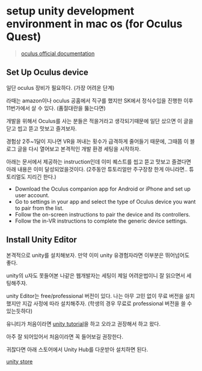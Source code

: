 # setup unity development environment in mac os (for Oculus Quest)

> [oculus official documentation](https://developer.oculus.com/documentation/unity/book-unity-gsg/#install-unity-editor)

## Set Up Oculus device

일단 oculus 장비가 필요하다. (가장 어려운 단계)

라때는 amazon이나 oculus 공홈에서 직구를 했지만 SK에서 정식수입을 진행한 이후 11번가에서 살 수 있다. (품절대란을 뚫는다면)

개발을 위해서 Oculus를 사는 분들은 적을거라고 생각되기때문에 일단 샀으면 이 글을 닫고 씹고 뜯고 맛보고 즐겨보자.

경험상 2주~1달이 지나면 VR을 꺼내는 횟수가 급격하게 줄어들기 때문에, 그때쯤 이 블로그 글을 다시 열어보고 본격적인 개발 환경 세팅을 시작하자.

아래는 문서에서 제공하는 instruction인데 이미 퀘스트를 씹고 뜯고 맛보고 즐겼다면 아래 내용은 이미 달성되었을것이다. (2주동안 튜토리얼만 주구장창 한게 아니라면.. 튜토리얼도 지리긴 한다.)

- Download the Oculus companion app for Android or iPhone and set up user account.
- Go to settings in your app and select the type of Oculus device you want to pair from the list.
- Follow the on-screen instructions to pair the device and its controllers.
- Follow the in-VR instructions to complete the generic device settings.

## Install Unity Editor

본격적으로 unity를 설치해보자. 만약 이미 unity 유경험자라면 이부분은 뛰어넘어도 좋다.

unity의 u자도 못들어본 나같은 웹개발자는 세팅이 제일 어려운법이니 잘 읽으면서 세팅해주자.


unity Editor는 free/professional 버전이 있다. 나는 아무 고민 없이 무료 버전을 설치했지만 지갑 사정에 따라 설치해주자. (학생의 경우 무료로 professional 버전을 쓸 수 있는듯하다)

유니티가 처음이라면 [unity tutorial](https://learn.unity.com/)을 하고 오라고 권장해서 하고 왔다.

아주 잘 되어있어서 처음이라면 꼭 들어보길 권장한다.

귀찮다면 아래 스토어에서 Unity Hub를 다운받아 설치하면 된다.

[unity store](https://store.unity.com/#plans-individual)

